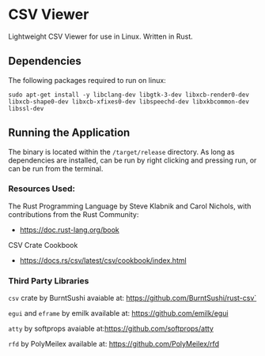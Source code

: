 # CSV Viewer
Lightweight CSV Viewer for use in Linux.
Written in Rust.


## Dependencies
The following packages required to run on linux:
```
sudo apt-get install -y libclang-dev libgtk-3-dev libxcb-render0-dev libxcb-shape0-dev libxcb-xfixes0-dev libspeechd-dev libxkbcommon-dev libssl-dev
```

## Running the Application
The binary is located within the `/target/release` directory.  As long as dependencies are installed, can be run by right clicking and pressing run, or can be run from the terminal.


### Resources Used:

The Rust Programming Language
by Steve Klabnik and Carol Nichols, with contributions from the Rust Community:
- https://doc.rust-lang.org/book

CSV Crate Cookbook
- https://docs.rs/csv/latest/csv/cookbook/index.html


### Third Party Libraries
`csv` crate by BurntSushi
avaiable at: https://github.com/BurntSushi/rust-csv`

`egui` and `eframe` by emilk
available at: https://github.com/emilk/egui

`atty` by softprops
avaiable at:https://github.com/softprops/atty

`rfd` by PolyMeilex
available at: https://github.com/PolyMeilex/rfd
